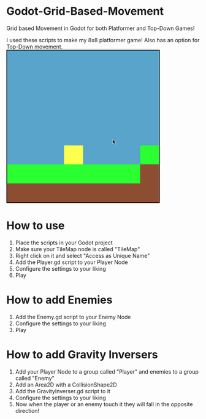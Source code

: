 # Godot-Grid-Based-Movement
Grid based Movement in Godot for both Platformer and Top-Down Games!

I used these scripts to make my 8x8 platformer game! Also has an option for Top-Down movement.
<img src="https://raw.githubusercontent.com/sventomasek/Godot-Grid-Based-Movement/main/Example%20Game.gif" width="400" />

# How to use
1. Place the scripts in your Godot project
2. Make sure your TileMap node is called "TileMap"
3. Right click on it and select "Access as Unique Name"
4. Add the Player.gd script to your Player Node
5. Configure the settings to your liking
6. Play

# How to add Enemies
1. Add the Enemy.gd script to your Enemy Node
2. Configure the settings to your liking
3. Play

# How to add Gravity Inversers
1. Add your Player Node to a group called "Player" and enemies to a group called "Enemy"
2. Add an Area2D with a CollisionShape2D
3. Add the GravityInverser.gd script to it
4. Configure the settings to your liking
5. Now when the player or an enemy touch it they will fall in the opposite direction!
